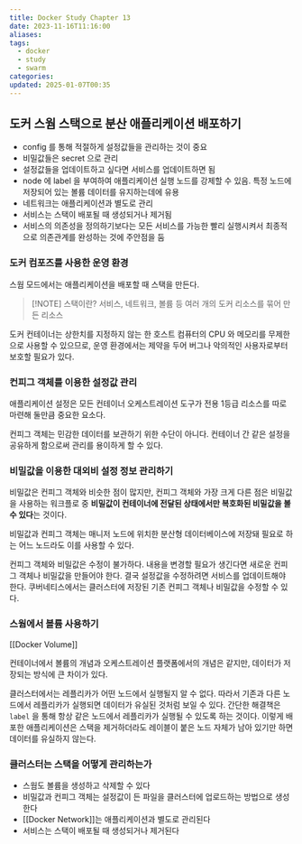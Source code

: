 ```yaml
---
title: Docker Study Chapter 13
date: 2023-11-16T11:16:00
aliases: 
tags:
  - docker
  - study
  - swarm
categories: 
updated: 2025-01-07T00:35
---
```


## 도커 스웜 스택으로 분산 애플리케이션 배포하기

- config 를 통해 적절하게 설정값들을 관리하는 것이 중요
- 비밀값들은 secret 으로 관리
- 설정값들을 업데이트하고 싶다면 서비스를 업데이트하면 됨
- node 에 label 을 부여하여 애플리케이션 실행 노드를 강제할 수 있음. 특정 노드에 저장되어 있는 볼륨 데이터를 유지하는데에 유용
- 네트워크는 애플리케이션과 별도로 관리
- 서비스는 스택이 배포될 때 생성되거나 제거됨
- 서비스의 의존성을 정의하기보다는 모든 서비스를 가능한 빨리 실행시켜서 최종적으로 의존관계를 완성하는 것에 주안점을 둠

### 도커 컴포즈를 사용한 운영 환경

스웜 모드에서는 애플리케이션을 배포할 때 스택을 만든다.

> [!NOTE] 스택이란?
> 서비스, 네트워크, 볼륨 등 여러 개의 도커 리소스를 묶어 만든 리소스

도커 컨테이너는 상한치를 지정하지 않는 한 호스트 컴퓨터의 CPU 와 메모리를 무제한으로 사용할 수 있으므로, 운영 환경에서는 제약을 두어 버그나 악의적인 사용자로부터 보호할 필요가 있다.

### 컨피그 객체를 이용한 설정값 관리

애플리케이션 설정은 모든 컨테이너 오케스트레이션 도구가 전용 1등급 리소스를 따로 마련해 둘만큼 중요한 요소다.

컨피그 객체는 민감한 데이터를 보관하기 위한 수단이 아니다. 컨테이너 간 같은 설정을 공유하게 함으로써 관리를 용이하게 할 수 있다.

### 비밀값을 이용한 대외비 설정 정보 관리하기

비밀값은 컨피그 객체와 비슷한 점이 많지만, 컨피그 객체와 가장 크게 다른 점은 비밀값을 사용하는 워크플로 중 **비밀값이 컨테이너에 전달된 상태에서만 복호화된 비밀값을 볼 수 있다**는 것이다.

비밀값과 컨피그 객체는 매니저 노드에 위치한 분산형 데이터베이스에 저장돼 필요로 하는 어느 노드라도 이를 사용할 수 있다.

컨피그 객체와 비밀값은 수정이 불가하다. 내용을 변경할 필요가 생긴다면 새로운 컨피그 객체나 비밀값을 만들어야 한다. 결국 설정값을 수정하려면 서비스를 업데이트해야 한다. 쿠버네티스에서는 클러스터에 저장된 기존 컨피그 객체나 비밀값을 수정할 수 있다.

### 스웜에서 볼륨 사용하기

[[Docker Volume]]

컨테이너에서 볼륨의 개념과 오케스트레이션 플랫폼에서의 개념은 같지만, 데이터가 저장되는 방식에 큰 차이가 있다.

클러스터에서는 레플리카가 어떤 노드에서 실행될지 알 수 없다. 따라서 기존과 다른 노드에서 레플리카가 실행되면 데이터가 유실된 것처럼 보일 수 있다. 간단한 해결책은 `label` 을 통해 항상 같은 노드에서 레플리카가 실행될 수 있도록 하는 것이다. 이렇게 배포한 애플리케이션은 스택을 제거하더라도 레이블이 붙은 노드 자체가 남아 있기만 하면 데이터를 유실하지 않는다.

### 클러스터는 스택을 어떻게 관리하는가

- 스웜도 볼륨을 생성하고 삭제할 수 있다
- 비밀값과 컨피그 객체는 설정값이 든 파일을 클러스터에 업로드하는 방법으로 생성한다
- [[Docker Network]]는 애플리케이션과 별도로 관리된다
- 서비스는 스택이 배포될 때 생성되거나 제거된다
